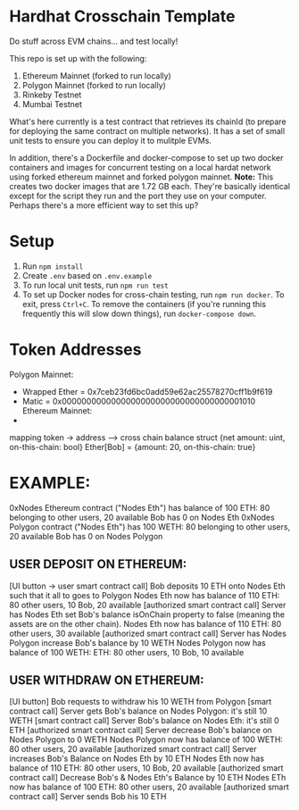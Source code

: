 # Hardhat Crosschain Template
Do stuff across EVM chains... and test locally! 

This repo is set up with the following: 
1) Ethereum Mainnet (forked to run locally)
2) Polygon Mainnet (forked to run locally)
3) Rinkeby Testnet 
4) Mumbai Testnet

What's here currently is a test contract that retrieves its chainId (to prepare for deploying the same contract on multiple networks). It has a set of small unit tests to ensure you can deploy it to mulitple EVMs. 

In addition, there's a Dockerfile and docker-compose to set up two docker containers and images for concurrent testing on a local hardat network using forked ethereum mainnet and forked polygon mainnet.
**Note:** This creates two docker images that are 1.72 GB each. They're basically identical except for the script they run and the port they use on your computer. Perhaps there's a more efficient way to set this up? 

# Setup
1) Run `npm install`
2) Create `.env` based on `.env.example`
3) To run local unit tests, run `npm run test`
4) To set up Docker nodes for cross-chain testing, run `npm run docker`. To exit, press `Ctrl+C`. To remove the containers (if you're running this frequently this will slow down things), run `docker-compose down`.

# Token Addresses
Polygon Mainnet:
- Wrapped Ether = 0x7ceb23fd6bc0add59e62ac25578270cff1b9f619
- Matic = 0x0000000000000000000000000000000000001010
Ethereum Mainnet:
- 

mapping token -> address --> cross chain balance struct {net amount: uint, on-this-chain: bool}
Ether[Bob] = {amount: 20, on-this-chain: true}

# EXAMPLE:
0xNodes Ethereum contract ("Nodes Eth") has balance of 100 ETH: 80 belonging to other users, 20 available
Bob has 0 on Nodes Eth
0xNodes Polygon contract ("Nodes Eth") has 100 WETH: 80 belonging to other users, 20 available
Bob has 0 on Nodes Polygon

## USER DEPOSIT ON ETHEREUM:
[UI button -> user smart contract call] Bob deposits 10 ETH onto Nodes Eth such that it all to goes to Polygon
Nodes Eth now has balance of 110 ETH: 80 other users, 10 Bob, 20 available
[authorized smart contract call] Server has Nodes Eth set Bob's balance isOnChain property to false (meaning the assets are on the other chain). 
Nodes Eth now has balance of 110 ETH: 80 other users, 30 available
[authorized smart contract call] Server has Nodes Polygon increase Bob's balance by 10 WETH
Nodes Polygon now has balance of 100 WETH: ETH: 80 other users, 10 Bob, 10 available

## USER WITHDRAW ON ETHEREUM:
[UI button] Bob requests to withdraw his 10 WETH from Polygon
[smart contract call] Server gets Bob's balance on Nodes Polygon: it's still 10 WETH
[smart contract call] Server Bob's balance on Nodes Eth: it's still 0 ETH
[authorized smart contract call] Server decrease Bob's balance on Nodes Polygon to 0 WETH
Nodes Polygon now has balance of 100 WETH: 80 other users, 20 available 
[authorized smart contract call] Server increases Bob's Balance on Nodes Eth by 10 ETH
Nodes Eth now has balance of 110 ETH: 80 other users, 10 Bob, 20 available
[authorized smart contract call] Decrease Bob's & Nodes Eth's Balance by 10 ETH
Nodes ETh now has balance of 100 ETH: 80 other users, 20 available
[authorized smart contract call] Server sends Bob his 10 ETH 